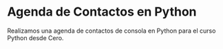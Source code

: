 # Agenda de Contactos en Python

Realizamos una agenda de contactos de consola en Python para el curso Python desde Cero.

